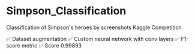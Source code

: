 # Simpson_Classification
Classification of Simpson's heroes by screenshots
Kaggle Competition

✅ Dataset augmentation
✅ Custom neural network with conv layers
✅ F1-score metric
✅ Score 0.99893
